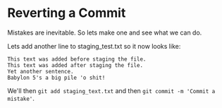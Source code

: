 # Reverting a Commit

Mistakes are inevitable. So lets make one and see what we can do.

Lets add another line to staging_test.txt so it now looks like:
```
This text was added before staging the file.
This text was added after staging the file.
Yet another sentence.
Babylon 5's a big pile 'o shit!
```

We'll then `git add staging_text.txt` and then `git commit -m 'Commit a mistake'`.

